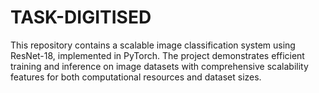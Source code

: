 # TASK-DIGITISED
This repository contains a scalable image classification system using ResNet-18, implemented in PyTorch. The project demonstrates efficient training and inference on image datasets with comprehensive scalability features for both computational resources and dataset sizes.
